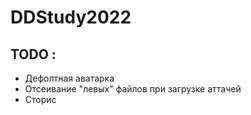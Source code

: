 # DDStudy2022

## TODO : <br />
- Дефолтная аватарка
- Отсеивание "левых" файлов при загрузке аттачей
- Сторис

